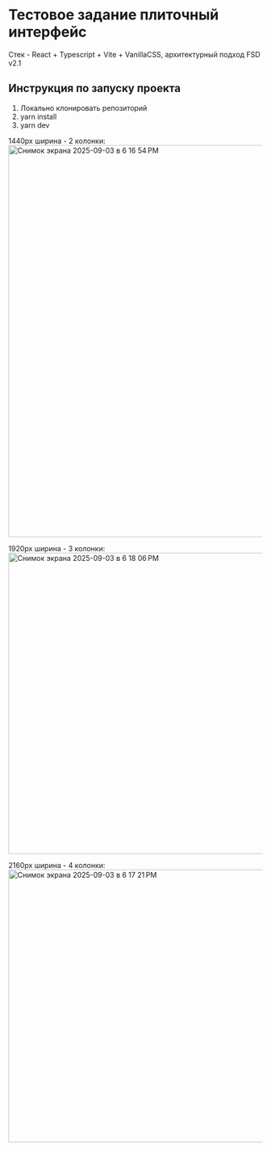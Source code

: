 # Тестовое задание плиточный интерфейс

Стек - React + Typescript + Vite + VanillaCSS, архитектурный подход FSD v2.1

## Инструкция по запуску проекта

1. Локально клонировать репозиторий
2. yarn install
3. yarn dev

1440px ширина - 2 колонки:
<img width="1439" height="776" alt="Снимок экрана 2025-09-03 в 6 16 54 PM" src="https://github.com/user-attachments/assets/60969e4a-559d-4352-af0f-1f25a94821fa" />

1920px ширина - 3 колонки:
<img width="1056" height="596" alt="Снимок экрана 2025-09-03 в 6 18 06 PM" src="https://github.com/user-attachments/assets/6d3e5a08-d434-4a82-bdae-646e528f0621" />

2160px ширина - 4 колонки:
<img width="1081" height="540" alt="Снимок экрана 2025-09-03 в 6 17 21 PM" src="https://github.com/user-attachments/assets/8cd5c634-b8b0-4547-8cca-9fb2be5f0ae8" />
